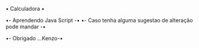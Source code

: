 • Calculadora •

•- Aprendendo Java Script -•
•- Caso tenha alguma sugestao de alteração pode mandar -•

•- Obrigado ...Kenzo-•

